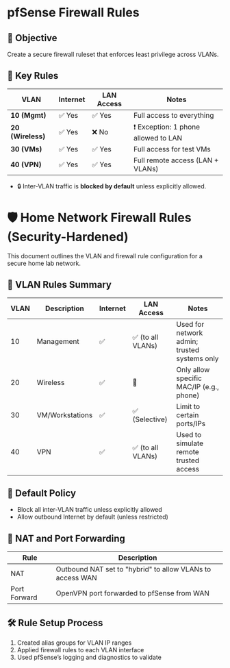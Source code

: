 
# pfSense Firewall Rules

## 🔐 Objective

Create a secure firewall ruleset that enforces least privilege across VLANs.

## 🧱 Key Rules


| VLAN       | Internet | LAN Access         | Notes                                           |
|-------------------|-----------|--------------------|-------------------------------------------------|
| **10 (Mgmt)**     | ✅ Yes   | ✅ Yes             | Full access to everything                      |
| **20 (Wireless)** | ✅ Yes   | ❌ No              | ❗ Exception: 1 phone allowed to LAN            |
| **30 (VMs)**      | ✅ Yes   | ✅ Yes             | Full access for test VMs             |
| **40 (VPN)**      | ✅ Yes   | ✅ Yes             | Full remote access (LAN + VLANs)               |

- 🔒 Inter-VLAN traffic is **blocked by default** unless explicitly allowed.
# 🛡️ Home Network Firewall Rules (Security-Hardened)

This document outlines the VLAN and firewall rule configuration for a secure home lab network.

## 🔑 VLAN Rules Summary

| VLAN | Description       | Internet | LAN Access            | Notes                                                             |
|------|-------------------|----------|-----------------------|-------------------------------------------------------------------|
| 10   | Management        | ✅       | ✅ (to all VLANs)    | Used for network admin; trusted systems only                      |
| 20   | Wireless          | ✅       | 🚫                   | Only allow specific MAC/IP (e.g., phone)                          |
| 30   | VM/Workstations   | ✅       | ✅ (Selective)       | Limit to certain ports/IPs                                        |
| 40   | VPN               | ✅       | ✅ (to all VLANs)    | Used to simulate remote trusted access                            |


## 🚫 Default Policy

- Block all inter-VLAN traffic unless explicitly allowed
- Allow outbound Internet by default (unless restricted)


## 🔁 NAT and Port Forwarding

| Rule | Description |
|------|-------------|
| NAT | Outbound NAT set to "hybrid" to allow VLANs to access WAN |
| Port Forward | OpenVPN port forwarded to pfSense from WAN |

## 🛠️ Rule Setup Process

1. Created alias groups for VLAN IP ranges
2. Applied firewall rules to each VLAN interface
3. Used pfSense’s logging and diagnostics to validate
